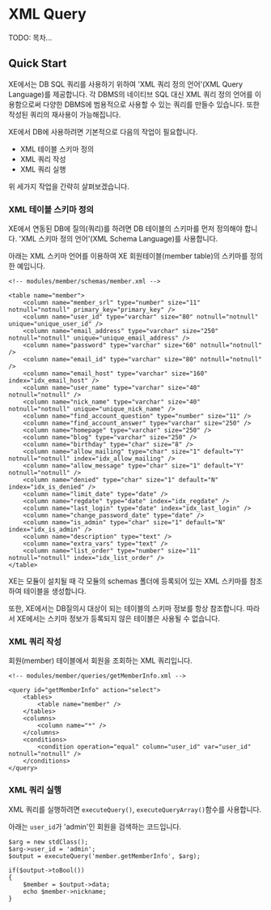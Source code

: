# XML Query

TODO: 목차...

## Quick Start

XE에서는 DB SQL 쿼리를 사용하기 위하여 'XML 쿼리 정의 언어'(XML Query Language)를 제공합니다.  각 DBMS의 네이티브 SQL 대신 XML 쿼리 정의 언어를 이용함으로써 다양한 DBMS에 범용적으로 사용할 수 있는 쿼리를 만들수 있습니다. 또한 작성된 쿼리의 재사용이 가능해집니다.

XE에서 DB에 사용하려면 기본적으로 다음의 작업이 필요합니다.

* XML 테이블 스키마 정의
* XML 쿼리 작성
* XML 쿼리 실행

위 세가지 작업을 간략히 살펴보겠습니다.


### XML 테이블 스키마 정의

XE에서 연동된 DB에 질의(쿼리)를 하려면 DB 테이블의 스키마를 먼저 정의해야 합니다. 'XML 스키마 정의 언어'(XML Schema Language)를 사용합니다.

아래는 XML 스키마 언어를 이용하여 XE 회원테이블(member table)의 스키마를 정의한 예입니다.

```
<!-- modules/member/schemas/member.xml -->

<table name="member">
    <column name="member_srl" type="number" size="11" notnull="notnull" primary_key="primary_key" />
    <column name="user_id" type="varchar" size="80" notnull="notnull" unique="unique_user_id" />
    <column name="email_address" type="varchar" size="250" notnull="notnull" unique="unique_email_address" />
    <column name="password" type="varchar" size="60" notnull="notnull" />
    <column name="email_id" type="varchar" size="80" notnull="notnull" />
    <column name="email_host" type="varchar" size="160" index="idx_email_host" />
    <column name="user_name" type="varchar" size="40" notnull="notnull" />
    <column name="nick_name" type="varchar" size="40" notnull="notnull" unique="unique_nick_name" />
    <column name="find_account_question" type="number" size="11" />
    <column name="find_account_answer" type="varchar" size="250" />
    <column name="homepage" type="varchar" size="250" />
    <column name="blog" type="varchar" size="250" />
    <column name="birthday" type="char" size="8" />
    <column name="allow_mailing" type="char" size="1" default="Y" notnull="notnull" index="idx_allow_mailing" />
    <column name="allow_message" type="char" size="1" default="Y" notnull="notnull" />
    <column name="denied" type="char" size="1" default="N" index="idx_is_denied" />
    <column name="limit_date" type="date" />
    <column name="regdate" type="date" index="idx_regdate" />
    <column name="last_login" type="date" index="idx_last_login" />
    <column name="change_password_date" type="date" />
    <column name="is_admin" type="char" size="1" default="N" index="idx_is_admin" />
    <column name="description" type="text" />
    <column name="extra_vars" type="text" />
    <column name="list_order" type="number" size="11" notnull="notnull" index="idx_list_order" />
</table>
```
XE는 모듈이 설치될 때 각 모듈의 schemas 폴더에 등록되어 있는 XML 스키마를 참조하여 테이블을 생성합니다.

또한, XE에서는 DB질의시 대상이 되는 테이블의 스키마 정보를 항상 참조합니다. 따라서 XE에서는 스키마 정보가 등록되지 않은 테이블은 사용될 수 없습니다.


### XML 쿼리 작성

회원(member) 테이블에서 회원을 조회하는 XML 쿼리입니다.

```
<!-- modules/member/queries/getMemberInfo.xml -->

<query id="getMemberInfo" action="select">
    <tables>
        <table name="member" />
    </tables>
    <columns>
        <column name="*" />
    </columns>
    <conditions>
        <condition operation="equal" column="user_id" var="user_id" notnull="notnull" />
    </conditions>
</query>
```


### XML 쿼리 실행

XML 쿼리를 실행하려면 `executeQuery()`, `executeQueryArray()`함수를 사용합니다.

아래는 `user_id`가 'admin'인 회원을 검색하는 코드입니다.

```
$arg = new stdClass();
$arg->user_id = 'admin';
$output = executeQuery('member.getMemberInfo', $arg);

if($output->toBool())
{
	$member = $output->data;
	echo $member->nickname;	
}
```




